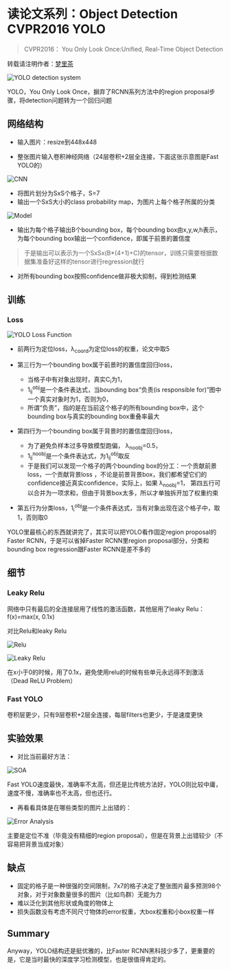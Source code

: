 # 读论文系列：Object Detection CVPR2016 YOLO

> CVPR2016： You Only Look Once:Unified, Real-Time Object Detection

转载请注明作者：[梦里茶](https://github.com/ahangchen)

![YOLO detection system](https://upload-images.jianshu.io/upload_images/1828517-a88772a3cbb2c9a7.png?imageMogr2/auto-orient/strip%7CimageView2/2/w/1240)

YOLO，You Only Look Once，摒弃了RCNN系列方法中的region proposal步骤，将detection问题转为一个回归问题

## 网络结构
- 输入图片：resize到448x448

- 整张图片输入卷积神经网络（24层卷积+2层全连接，下面这张示意图是Fast YOLO的）

![CNN](https://upload-images.jianshu.io/upload_images/1828517-02e0f65d4bbd1ef3.png?imageMogr2/auto-orient/strip%7CimageView2/2/w/1240)

- 将图片划分为SxS个格子，S=7
- 输出一个SxS大小的class probability map，为图片上每个格子所属的分类

![Model](https://upload-images.jianshu.io/upload_images/1828517-da68332415c4cb7e.png?imageMogr2/auto-orient/strip%7CimageView2/2/w/1240)

- 输出为每个格子输出B个bounding box，每个bounding box由x,y,w,h表示，为每个bounding box输出一个confidence，即属于前景的置信度

> 于是输出可以表示为一个SxSx(B*(4+1)+C)的tensor，训练只需要根据数据集准备好这样的tensor进行regression就行

- 对所有bounding box按照confidence做非极大抑制，得到检测结果

## 训练
### Loss
![YOLO Loss Function](https://upload-images.jianshu.io/upload_images/1828517-0f9a4a9aa50514a2.png?imageMogr2/auto-orient/strip%7CimageView2/2/w/1240)

- 前两行为定位loss，λ<sub>coord</sub>为定位loss的权重，论文中取5
- 第三行为一个bounding box属于前景时的置信度回归loss，
  - 当格子中有对象出现时，真实C<sub>i</sub>为1，
  - 1<sub>ij</sub><sup>obj</sup>是一个条件表达式，当bounding box“负责(is responsible for)”图中一个真实对象时为1，否则为0，
  - 所谓“负责”，指的是在当前这个格子的所有bounding box中，这个bounding box与真实的bounding box重叠率最大
- 第四行为一个bounding box属于背景时的置信度回归loss，
  - 为了避免负样本过多导致模型跑偏， λ<sub>noobj</sub>=0.5，
  - 1<sub>ij</sub><sup>noobj</sup>是一个条件表达式，为1<sub>ij</sub><sup>obj</sup>取反
  - 于是我们可以发现一个格子的两个bounding box的分工：一个贡献前景loss，一个贡献背景loss ，不论是前景背景box，我们都希望它们的confidence接近真实confidence，实际上，如果 λ<sub>noobj</sub>=1， 第四五行可以合并为一项求和，但由于背景box太多，所以才单独拆开加了权重约束

  
- 第五行为分类loss，1<sub>i</sub><sup>obj</sup>是一个条件表达式，当有对象出现在这个格子中，取1，否则取0

YOLO里最核心的东西就讲完了，其实可以把YOLO看作固定region proposal的Faster RCNN，于是可以省掉Faster RCNN里region proposal部分，分类和bounding box regression跟Faster RCNN是差不多的

## 细节
### Leaky Relu
网络中只有最后的全连接层用了线性的激活函数，其他层用了leaky Relu：f(x)=max(x, 0.1x)

对比Relu和leaky Relu

![Relu](https://upload-images.jianshu.io/upload_images/1828517-0828da0d1164c024.png?imageMogr2/auto-orient/strip%7CimageView2/2/w/1240)

![Leaky Relu](https://upload-images.jianshu.io/upload_images/1828517-6fa61d70fdc248c5.png?imageMogr2/auto-orient/strip%7CimageView2/2/w/1240)

在x小于0的时候，用了0.1x，避免使用relu的时候有些单元永远得不到激活（Dead ReLU Problem）

### Fast YOLO
卷积层更少，只有9层卷积+2层全连接，每层filters也更少，于是速度更快

## 实验效果
- 对比当前最好方法：

![SOA](https://upload-images.jianshu.io/upload_images/1828517-3d2bdaa25f96ee6d.png?imageMogr2/auto-orient/strip%7CimageView2/2/w/1240)

Fast YOLO速度最快，准确率不太高，但还是比传统方法好，YOLO则比较中庸，速度不慢，准确率也不太高，但也还行。

- 再看看具体是在哪些类型的图片上出错的：

![Error Analysis](https://upload-images.jianshu.io/upload_images/1828517-5da87baf34a44e0a.png?imageMogr2/auto-orient/strip%7CimageView2/2/w/1240)

主要是定位不准（毕竟没有精细的region proposal），但是在背景上出错较少（不容易把背景当成对象）

## 缺点
- 固定的格子是一种很强的空间限制，7x7的格子决定了整张图片最多预测98个对象，对于对象数量很多的图片（比如鸟群）无能为力
- 难以泛化到其他形状或角度的物体上
- 损失函数没有考虑不同尺寸物体的error权重，大box权重和小box权重一样

## Summary
Anyway，YOLO结构还是挺优雅的，比Faster RCNN黑科技少多了，更重要的是，它是当时最快的深度学习检测模型，也是很值得肯定的。
